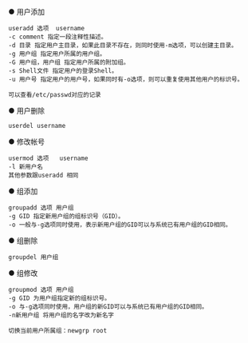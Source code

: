   ● 用户添加
```
useradd	选项	username
-c comment 指定一段注释性描述。
-d 目录 指定用户主目录，如果此目录不存在，则同时使用-m选项，可以创建主目录。
-g 用户组 指定用户所属的用户组。
-G 用户组，用户组 指定用户所属的附加组。
-s Shell文件 指定用户的登录Shell。
-u 用户号 指定用户的用户号，如果同时有-o选项，则可以重复使用其他用户的标识号。

可以查看/etc/passwd对应的记录
```
  ● 用户删除
```
userdel username
```

  ● 修改帐号 
```
usermod 选项   username
-l 新用户名
其他参数跟useradd 相同
```

  ● 组添加
```
groupadd 选项 用户组
-g GID 指定新用户组的组标识号（GID）。
-o 一般与-g选项同时使用，表示新用户组的GID可以与系统已有用户组的GID相同。
```

  ● 组删除
```
groupdel 用户组
```

  ● 组修改
```
groupmod 选项 用户组
-g GID 为用户组指定新的组标识号。
-o 与-g选项同时使用，用户组的新GID可以与系统已有用户组的GID相同。
-n新用户组 将用户组的名字改为新名字

切换当前用户所属组：newgrp root
```
